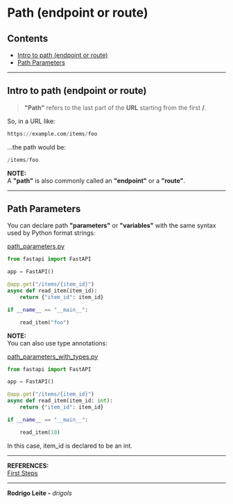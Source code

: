 # Path (endpoint or route)

## Contents

 - [Intro to path (endpoint or route)](#intro)
 - [Path Parameters](#path-parameters)

---

<div id="intro"></div>

## Intro to path (endpoint or route)

> **"Path"** refers to the last part of the **URL** starting from the first **/**.

So, in a URL like:

```python
https://example.com/items/foo
```

...the path would be:

```python
/items/foo
```

**NOTE:**  
A **"path"** is also commonly called an **"endpoint"** or a **"route"**.

---

<div id="path-parameters"></div>

## Path Parameters

You can declare path **"parameters"** or **"variables"** with the same syntax used by Python format strings:

[path_parameters.py](src/path_parameters.py)
```python
from fastapi import FastAPI

app = FastAPI()

@app.get("/items/{item_id}")
async def read_item(item_id):
    return {"item_id": item_id}

if __name__ == "__main__":

    read_item("foo")
```

**NOTE:**  
You can also use type annotations:

[path_parameters_with_types.py](src/path_parameters_with_types.py)
```python
from fastapi import FastAPI

app = FastAPI()

@app.get("/items/{item_id}")
async def read_item(item_id: int):
    return {"item_id": item_id}

if __name__ == "__main__":

    read_item(10)
```

In this case, item_id is declared to be an int.

---

**REFERENCES:**  
[First Steps](https://fastapi.tiangolo.com/tutorial/first-steps/)  

---

**Rodrigo Leite -** *drigols*
